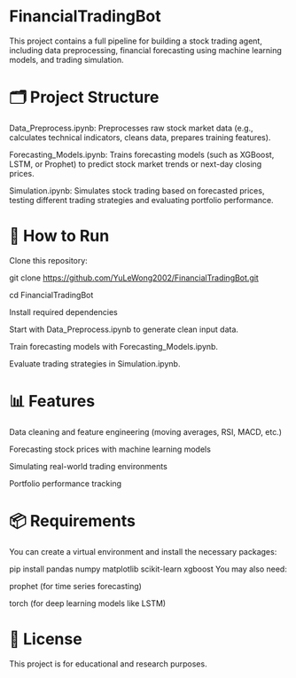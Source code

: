 # FinancialTradingBot

This project contains a full pipeline for building a stock trading agent, including data preprocessing, financial forecasting using machine learning models, and trading simulation.

# 🗂 Project Structure

Data_Preprocess.ipynb:	Preprocesses raw stock market data (e.g., calculates technical indicators, cleans data, prepares training features).

Forecasting_Models.ipynb:	Trains forecasting models (such as XGBoost, LSTM, or Prophet) to predict stock market trends or next-day closing prices.

Simulation.ipynb:	Simulates stock trading based on forecasted prices, testing different trading strategies and evaluating portfolio performance.

# 🚀 How to Run
Clone this repository:

git clone https://github.com/YuLeWong2002/FinancialTradingBot.git

cd FinancialTradingBot

Install required dependencies

Start with Data_Preprocess.ipynb to generate clean input data.

Train forecasting models with Forecasting_Models.ipynb.

Evaluate trading strategies in Simulation.ipynb.

# 📊 Features
Data cleaning and feature engineering (moving averages, RSI, MACD, etc.)

Forecasting stock prices with machine learning models

Simulating real-world trading environments

Portfolio performance tracking

# 📦 Requirements
You can create a virtual environment and install the necessary packages:

pip install pandas numpy matplotlib scikit-learn xgboost
You may also need:

prophet (for time series forecasting)

torch (for deep learning models like LSTM)

# 📜 License
This project is for educational and research purposes.

